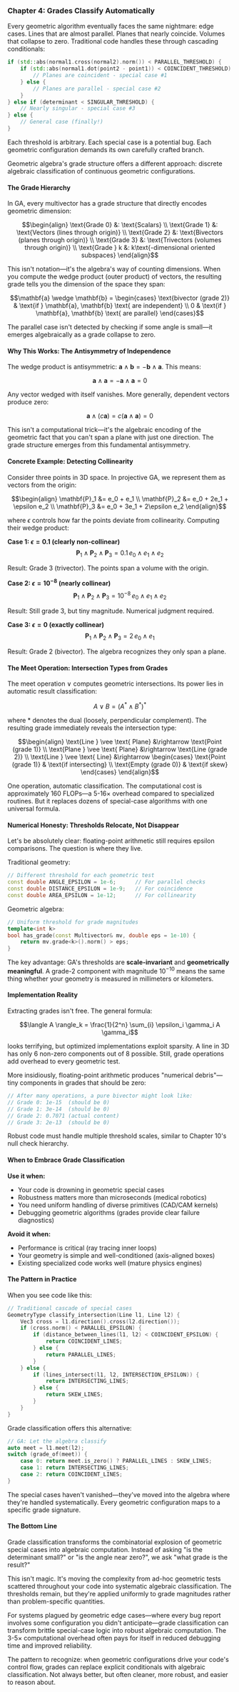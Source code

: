 ### Chapter 4: Grades Classify Automatically

Every geometric algorithm eventually faces the same nightmare: edge cases. Lines that are almost parallel. Planes that nearly coincide. Volumes that collapse to zero. Traditional code handles these through cascading conditionals:

```cpp
if (std::abs(normal1.cross(normal2).norm()) < PARALLEL_THRESHOLD) {
    if (std::abs(normal1.dot(point2 - point1)) < COINCIDENT_THRESHOLD) {
        // Planes are coincident - special case #1
    } else {
        // Planes are parallel - special case #2
    }
} else if (determinant < SINGULAR_THRESHOLD) {
    // Nearly singular - special case #3
} else {
    // General case (finally!)
}
```

Each threshold is arbitrary. Each special case is a potential bug. Each geometric configuration demands its own carefully crafted branch.

Geometric algebra's grade structure offers a different approach: discrete algebraic classification of continuous geometric configurations.

#### The Grade Hierarchy

In GA, every multivector has a grade structure that directly encodes geometric dimension:

$$\begin{align}
\text{Grade 0} &: \text{Scalars} \\
\text{Grade 1} &: \text{Vectors (lines through origin)} \\
\text{Grade 2} &: \text{Bivectors (planes through origin)} \\
\text{Grade 3} &: \text{Trivectors (volumes through origin)} \\
\text{Grade } k &: k\text{-dimensional oriented subspaces}
\end{align}$$

This isn't notation—it's the algebra's way of counting dimensions. When you compute the wedge product (outer product) of vectors, the resulting grade tells you the dimension of the space they span:

$$\mathbf{a} \wedge \mathbf{b} = \begin{cases}
\text{bivector (grade 2)} & \text{if } \mathbf{a}, \mathbf{b} \text{ are independent} \\
0 & \text{if } \mathbf{a}, \mathbf{b} \text{ are parallel}
\end{cases}$$

The parallel case isn't detected by checking if some angle is small—it emerges algebraically as a grade collapse to zero.

#### Why This Works: The Antisymmetry of Independence

The wedge product is antisymmetric: $\mathbf{a} \wedge \mathbf{b} = -\mathbf{b} \wedge \mathbf{a}$. This means:

$$\mathbf{a} \wedge \mathbf{a} = -\mathbf{a} \wedge \mathbf{a} = 0$$

Any vector wedged with itself vanishes. More generally, dependent vectors produce zero:

$$\mathbf{a} \wedge (c\mathbf{a}) = c(\mathbf{a} \wedge \mathbf{a}) = 0$$

This isn't a computational trick—it's the algebraic encoding of the geometric fact that you can't span a plane with just one direction. The grade structure emerges from this fundamental antisymmetry.

#### Concrete Example: Detecting Collinearity

Consider three points in 3D space. In projective GA, we represent them as vectors from the origin:

$$\begin{align}
\mathbf{P}_1 &= e_0 + e_1 \\
\mathbf{P}_2 &= e_0 + 2e_1 + \epsilon e_2 \\
\mathbf{P}_3 &= e_0 + 3e_1 + 2\epsilon e_2
\end{align}$$

where $\epsilon$ controls how far the points deviate from collinearity. Computing their wedge product:

**Case 1: $\epsilon = 0.1$ (clearly non-collinear)**
$$\mathbf{P}_1 \wedge \mathbf{P}_2 \wedge \mathbf{P}_3 = 0.1 \, e_0 \wedge e_1 \wedge e_2$$

Result: Grade 3 (trivector). The points span a volume with the origin.

**Case 2: $\epsilon = 10^{-8}$ (nearly collinear)**
$$\mathbf{P}_1 \wedge \mathbf{P}_2 \wedge \mathbf{P}_3 = 10^{-8} \, e_0 \wedge e_1 \wedge e_2$$

Result: Still grade 3, but tiny magnitude. Numerical judgment required.

**Case 3: $\epsilon = 0$ (exactly collinear)**
$$\mathbf{P}_1 \wedge \mathbf{P}_2 \wedge \mathbf{P}_3 = 2 \, e_0 \wedge e_1$$

Result: Grade 2 (bivector). The algebra recognizes they only span a plane.

#### The Meet Operation: Intersection Types from Grades

The meet operation $\vee$ computes geometric intersections. Its power lies in automatic result classification:

$$A \vee B = (A^* \wedge B^*)^*$$

where $*$ denotes the dual (loosely, perpendicular complement). The resulting grade immediately reveals the intersection type:

$$\begin{align}
\text{Line } \vee \text{ Plane} &\rightarrow \text{Point (grade 1)} \\
\text{Plane } \vee \text{ Plane} &\rightarrow \text{Line (grade 2)} \\
\text{Line } \vee \text{ Line} &\rightarrow \begin{cases}
\text{Point (grade 1)} & \text{if intersecting} \\
\text{Empty (grade 0)} & \text{if skew}
\end{cases}
\end{align}$$

One operation, automatic classification. The computational cost is approximately 160 FLOPs—a 5-16× overhead compared to specialized routines. But it replaces dozens of special-case algorithms with one universal formula.

#### Numerical Honesty: Thresholds Relocate, Not Disappear

Let's be absolutely clear: floating-point arithmetic still requires epsilon comparisons. The question is where they live.

Traditional geometry:
```cpp
// Different threshold for each geometric test
const double ANGLE_EPSILON = 1e-6;      // For parallel checks
const double DISTANCE_EPSILON = 1e-9;   // For coincidence
const double AREA_EPSILON = 1e-12;      // For collinearity
```

Geometric algebra:
```cpp
// Uniform threshold for grade magnitudes
template<int k>
bool has_grade(const Multivector& mv, double eps = 1e-10) {
    return mv.grade<k>().norm() > eps;
}
```

The key advantage: GA's thresholds are **scale-invariant** and **geometrically meaningful**. A grade-2 component with magnitude $10^{-10}$ means the same thing whether your geometry is measured in millimeters or kilometers.

#### Implementation Reality

Extracting grades isn't free. The general formula:

$$\langle A \rangle_k = \frac{1}{2^n} \sum_{i} \epsilon_i \gamma_i A \gamma_i$$

looks terrifying, but optimized implementations exploit sparsity. A line in 3D has only 6 non-zero components out of 8 possible. Still, grade operations add overhead to every geometric test.

More insidiously, floating-point arithmetic produces "numerical debris"—tiny components in grades that should be zero:

```cpp
// After many operations, a pure bivector might look like:
// Grade 0: 1e-15  (should be 0)
// Grade 1: 3e-14  (should be 0)
// Grade 2: 0.7071 (actual content)
// Grade 3: 2e-13  (should be 0)
```

Robust code must handle multiple threshold scales, similar to Chapter 10's null check hierarchy.

#### When to Embrace Grade Classification

**Use it when:**
- Your code is drowning in geometric special cases
- Robustness matters more than microseconds (medical robotics)
- You need uniform handling of diverse primitives (CAD/CAM kernels)
- Debugging geometric algorithms (grades provide clear failure diagnostics)

**Avoid it when:**
- Performance is critical (ray tracing inner loops)
- Your geometry is simple and well-conditioned (axis-aligned boxes)
- Existing specialized code works well (mature physics engines)

#### The Pattern in Practice

When you see code like this:
```cpp
// Traditional cascade of special cases
GeometryType classify_intersection(Line l1, Line l2) {
    Vec3 cross = l1.direction().cross(l2.direction());
    if (cross.norm() < PARALLEL_EPSILON) {
        if (distance_between_lines(l1, l2) < COINCIDENT_EPSILON) {
            return COINCIDENT_LINES;
        } else {
            return PARALLEL_LINES;
        }
    } else {
        if (lines_intersect(l1, l2, INTERSECTION_EPSILON)) {
            return INTERSECTING_LINES;
        } else {
            return SKEW_LINES;
        }
    }
}
```

Grade classification offers this alternative:
```cpp
// GA: Let the algebra classify
auto meet = l1.meet(l2);
switch (grade_of(meet)) {
    case 0: return meet.is_zero() ? PARALLEL_LINES : SKEW_LINES;
    case 1: return INTERSECTING_LINES;
    case 2: return COINCIDENT_LINES;
}
```

The special cases haven't vanished—they've moved into the algebra where they're handled systematically. Every geometric configuration maps to a specific grade signature.

#### The Bottom Line

Grade classification transforms the combinatorial explosion of geometric special cases into algebraic computation. Instead of asking "is the determinant small?" or "is the angle near zero?", we ask "what grade is the result?"

This isn't magic. It's moving the complexity from ad-hoc geometric tests scattered throughout your code into systematic algebraic classification. The thresholds remain, but they're applied uniformly to grade magnitudes rather than problem-specific quantities.

For systems plagued by geometric edge cases—where every bug report involves some configuration you didn't anticipate—grade classification can transform brittle special-case logic into robust algebraic computation. The 3-5× computational overhead often pays for itself in reduced debugging time and improved reliability.

The pattern to recognize: when geometric configurations drive your code's control flow, grades can replace explicit conditionals with algebraic classification. Not always better, but often cleaner, more robust, and easier to reason about.
